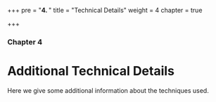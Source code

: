 +++
pre = "<b>4. </b>"
title = "Technical Details"
weight = 4
chapter = true

+++

### Chapter 4

# Additional Technical Details

Here we give some additional information about the techniques used.
